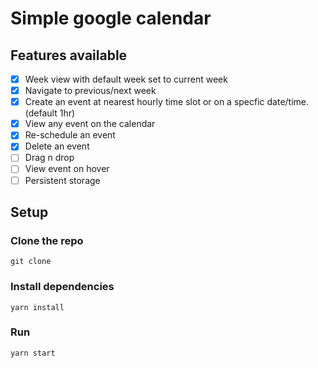 # Simple google calendar

## Features available

- [x] Week view with default week set to current week
- [x] Navigate to previous/next week
- [x] Create an event at nearest hourly time slot or on a specfic
      date/time. (default 1hr)
- [x] View any event on the calendar
- [x] Re-schedule an event
- [x] Delete an event
- [ ] Drag n drop
- [ ] View event on hover
- [ ] Persistent storage

## Setup

### Clone the repo

    git clone

### Install dependencies

    yarn install

### Run

    yarn start
